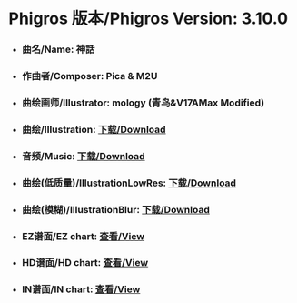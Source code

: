
# Phigros 版本/Phigros Version:  3.10.0

- ### __曲名/Name:  神話__

- ### __作曲者/Composer:  Pica & M2U__

- ### __曲绘画师/Illustrator:  mology (青鸟&V17AMax Modified)__

- ### __曲绘/Illustration:  [下载/Download](https://github.com/Po6647A/PAR/releases/download/3.10.0/1065.png)__

- ### __音频/Music:  [下载/Download](https://github.com/Po6647A/PAR/releases/download/3.10.0/1869.ogg)__

- ### __曲绘(低质量)/IllustrationLowRes:  [下载/Download](https://github.com/Po6647A/PAR/releases/download/3.10.0/1557.png)__

- ### __曲绘(模糊)/IllustrationBlur:  [下载/Download](https://github.com/Po6647A/PAR/releases/download/3.10.0/1311.png)__


- ### __EZ谱面/EZ chart:  [查看/View](./EZ.json/index.html)__

- ### __HD谱面/HD chart:  [查看/View](./HD.json/index.html)__

- ### __IN谱面/IN chart:  [查看/View](./IN.json/index.html)__
